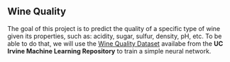 ## Wine Quality

The goal of this project is to predict the quality of a specific type of wine given its properties, such as: acidity, sugar, sulfur, density, pH, etc. To be able to do that, we will use the [Wine Quality Dataset](https://archive.ics.uci.edu/ml/datasets/Wine+Quality) availabe from the **UC Irvine Machine Learning Repository** to train a simple neural network.
